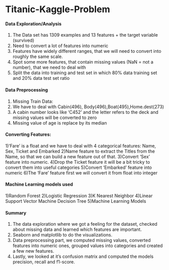 # Titanic-Kaggle-Problem


#### Data Exploration/Analysis

1) The Data set has 1309 examples and 13 features + the target variable (survived)
2) Need to convert a lot of features into numeric
3) Features have widely different ranges, that we will need to convert into roughly the same scale.
4) Spot some more features, that contain missing values (NaN = not a number), that we need to deal with
5) Split the data into training and test set in which 80% data training set and 20% data test set ratio



#### Data Preprocessing

1) Missing Train Data:
2) We have to deal with Cabin(496), Body(496),Boat(495),Home.dest(273)
3) A cabin number looks like ‘C452’ and the letter refers to the deck and missing values will be converted to zero
4) Missing value of age is replace by its median

#### Converting Features:

1)‘Fare’ is a float and we have to deal with 4 categorical features: Name, Sex, Ticket and Embarked
2)Name feature to extract the Titles from the Name, so that we can build a new feature out of that.
3)Convert ‘Sex’ feature into numeric.
4)Drop the Ticket feature it will be a bit tricky to convert them into useful categories
5)Convert ‘Embarked’ feature into numeric
6)The ‘Fare’ feature first we will convert it from float into integer
 

#### Machine Learning models used

1)Random Forest
2)Logistic Regression
3)K Nearest Neighbor
4)Linear Support Vector Machine Decision Tree
5)Machine Learning Models


      
#### Summary
 
1) The data exploration where we got a feeling for the dataset, checked about missing data and learned which features are important.
2) Seaborn and matplotlib to do the visualizations.
3) Data preprocessing part, we computed missing values, converted features into numeric ones, grouped values into categories and created a few new features.
4) Lastly, we looked at it’s confusion matrix and computed the models precision, recall and f1-score.

